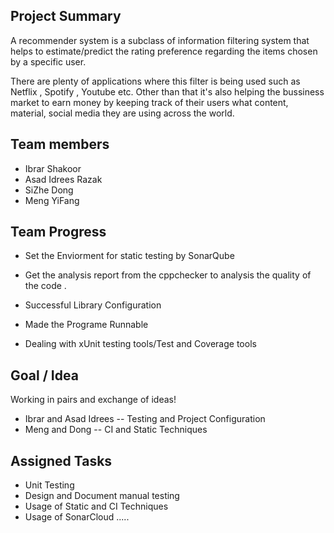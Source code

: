 ## Project Summary

A recommender system is a subclass of information filtering system that helps to estimate/predict the rating preference regarding the items chosen by a specific user.

There are plenty of applications where this filter is being used such as Netflix , Spotify , Youtube etc. Other than that it's also helping the bussiness market to earn money by keeping track of  their users what content, material, social media they are using across the world.

## Team members

- Ibrar Shakoor 
- Asad Idrees Razak 
- SiZhe Dong
- Meng YiFang

## Team Progress


- Set the Enviorment for static testing by SonarQube 
- Get the analysis report from the cppchecker to analysis the quality of the code .


- Successful Library Configuration 
- Made the Programe Runnable
- Dealing with xUnit testing tools/Test and Coverage tools



## Goal / Idea

Working in pairs and exchange of ideas!

- Ibrar and Asad Idrees -- Testing and Project Configuration
- Meng and Dong -- CI and Static Techniques

## Assigned Tasks

- Unit Testing 
- Design and Document manual testing
- Usage of Static and CI Techniques 
- Usage of SonarCloud
.....